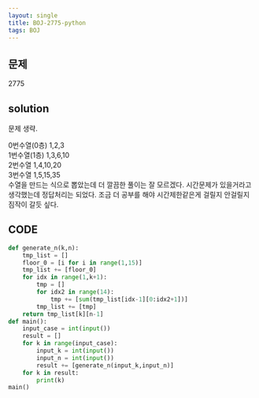 ```yaml
---
layout: single
title: BOJ-2775-python
tags: BOJ
---
```


## 문제  
2775

## solution  
문제 생략.  
  
0번수열(0층) 1,2,3  
1번수열(1층) 1,3,6,10  
2번수열 1,4,10,20  
3번수열 1,5,15,35  
수열을 만드는 식으로 뽑았는데 더 깔끔한 풀이는 잘 모르겠다. 시간문제가 있을거라고 생각했는데 정답처리는 되었다. 조금 더 공부를 해야 시간제한같은게 걸릴지 안걸릴지 짐작이 갈듯 싶다.  

## CODE  

```python
def generate_n(k,n):
    tmp_list = []
    floor_0 = [i for i in range(1,15)]
    tmp_list += [floor_0]
    for idx in range(1,k+1):
        tmp = []
        for idx2 in range(14):
            tmp += [sum(tmp_list[idx-1][0:idx2+1])]
        tmp_list += [tmp]
    return tmp_list[k][n-1]
def main():
    input_case = int(input())
    result = []
    for k in range(input_case):
        input_k = int(input())
        input_n = int(input())
        result += [generate_n(input_k,input_n)]
    for k in result:
        print(k)
main()

```
    